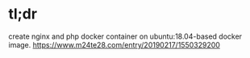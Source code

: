 # tl;dr
create nginx and php docker container on ubuntu:18.04-based docker image.
https://www.m24te28.com/entry/20190217/1550329200